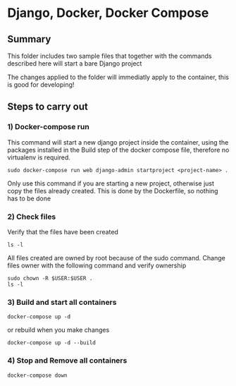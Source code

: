 # Django, Docker, Docker Compose

## Summary
This folder includes two sample files that together with the commands described here will start a bare Django project

The changes applied to the folder will immediatly apply to the container, this is good for developing!

## Steps to carry out
### 1) Docker-compose run
This command will start a new django project inside the container, using the packages installed in the Build step of the docker compose file, therefore no virtualenv is required.

```
sudo docker-compose run web django-admin startproject <project-name> .
```
Only use this command if you are starting a new project, otherwise just copy the files already created. This is done by the Dockerfile, so nothing has to be done


### 2) Check files
Verify that the files have been created

```
ls -l
```

All files created are owned by root because of the sudo command. Change files owner with the following command and verify ownership
```
sudo chown -R $USER:$USER .
ls -l
```


### 3) Build and start all containers
```
docker-compose up -d
```

or rebuild when you make changes
```
docker-compose up -d --build
```


### 4) Stop and Remove all containers
```
docker-compose down
```
